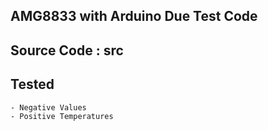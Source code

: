 ## AMG8833 with Arduino Due Test Code

## Source Code : src

## Tested

    - Negative Values
    - Positive Temperatures
